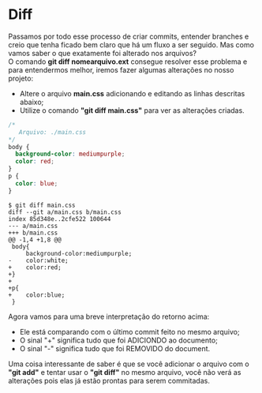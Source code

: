 # Diff

Passamos por todo esse processo de criar commits, entender branches e creio que tenha ficado bem claro que há um fluxo a ser seguido. Mas como vamos saber o que exatamente foi alterado nos arquivos?<br>
O comando **git diff nomearquivo.ext** consegue resolver esse problema e para entendermos melhor, iremos fazer algumas alterações no nosso projeto:

- Altere o arquivo **main.css** adicionando e editando as linhas descritas abaixo;
- Utilize o comando **"git diff main.css"** para ver as alterações criadas.

```css
/*
   Arquivo: ./main.css
*/
body {
  background-color: mediumpurple;
  color: red;
}
p {
  color: blue;
}
```

```
$ git diff main.css
diff --git a/main.css b/main.css
index 85d348e..2cfe522 100644
--- a/main.css
+++ b/main.css
@@ -1,4 +1,8 @@
 body{
     background-color:mediumpurple;
-    color:white;
+    color:red;
+}
+
+p{
+    color:blue;
 }
```

Agora vamos para uma breve interpretação do retorno acima:

- Ele está comparando com o último commit feito no mesmo arquivo;
- O sinal "+" significa tudo que foi ADICIONDO ao documento;
- O sinal "-" significa tudo que foi REMOVIDO do document.

Uma coisa interessante de saber é que se você adicionar o arquivo com o **"git add"** e tentar usar o **"git diff"** no mesmo arquivo, você não verá as alterações pois elas já estão prontas para serem commitadas.
